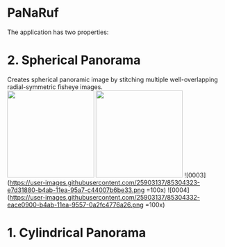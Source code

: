 # PaNaRuf
The application has two properties:


# 2. Spherical Panorama
  Creates spherical panoramic image by stitching multiple well-overlapping radial-symmetric fisheye images. \
  <img src="https://user-images.githubusercontent.com/25903137/85304345-edc8f980-b4ab-11ea-93f5-37b0be949f0c.png" width="200" height="200"/>
  <img src="https://user-images.githubusercontent.com/25903137/85304311-e4d82800-b4ab-11ea-93fb-4374b6c27e24.png" width="200" height="200"/>
  ![0003](https://user-images.githubusercontent.com/25903137/85304323-e7d31880-b4ab-11ea-95a7-c44007b6be33.png =100x)
  ![0004](https://user-images.githubusercontent.com/25903137/85304332-eace0900-b4ab-11ea-9557-0a2fc4776a26.png =100x)

# 1. Cylindrical Panorama
     
